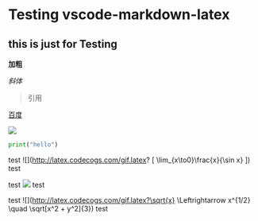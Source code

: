 # Testing vscode-markdown-latex
## this is just for Testing

**加粗**

*斜体*

>引用

[百度](https://www.baidu.com)

![](file:///C:/Users/Administrator/Pictures/miku.jpg)


```python
print("hello")
```

test ![](http://latex.codecogs.com/gif.latex?
\[
\lim_{x\to0}\frac{x}{\sin x}
\]) test


test ![](http://latex.codecogs.com/gif.latex?\alpha+\beta=\gamma) test

test ![](http://latex.codecogs.com/gif.latex?\sqrt{x} \Leftrightarrow x^{1/2} \quad \sqrt[x^2 + y^2]{3}) test